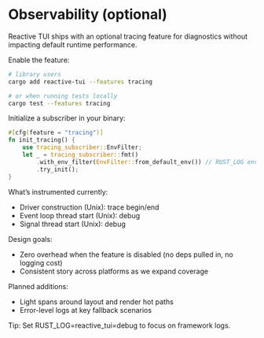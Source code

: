 # Observability (optional)

Reactive TUI ships with an optional tracing feature for diagnostics without impacting default runtime performance.

Enable the feature:

```bash
# library users
cargo add reactive-tui --features tracing

# or when running tests locally
cargo test --features tracing
```

Initialize a subscriber in your binary:

```rust
#[cfg(feature = "tracing")]
fn init_tracing() {
    use tracing_subscriber::EnvFilter;
    let _ = tracing_subscriber::fmt()
        .with_env_filter(EnvFilter::from_default_env()) // RUST_LOG env support
        .try_init();
}
```

What’s instrumented currently:
- Driver construction (Unix): trace begin/end
- Event loop thread start (Unix): debug
- Signal thread start (Unix): debug

Design goals:
- Zero overhead when the feature is disabled (no deps pulled in, no logging cost)
- Consistent story across platforms as we expand coverage

Planned additions:
- Light spans around layout and render hot paths
- Error-level logs at key fallback scenarios

Tip: Set RUST_LOG=reactive_tui=debug to focus on framework logs.

